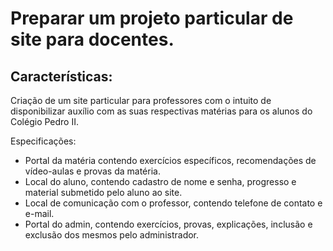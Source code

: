 # Preparar um projeto particular de site para docentes.

## Características:
Criação de um site particular para professores com o intuito de disponibilizar auxílio com as suas respectivas matérias para os alunos do Colégio Pedro II.

Especificações:
- Portal da matéria contendo exercícios específicos, recomendações de vídeo-aulas
e provas da matéria.
- Local do aluno, contendo cadastro de nome e senha, progresso e material submetido pelo aluno ao site.
- Local de comunicação com o professor, contendo telefone de contato e e-mail.
- Portal do admin, contendo exercícios, provas, explicações, inclusão e exclusão dos mesmos pelo administrador.

